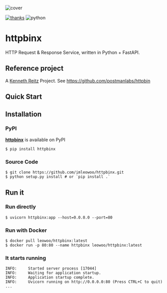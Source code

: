 ![![cover](httpbinx/static/images/httpbinx_cover.png)](https://raw.githubusercontent.com/imleowoo/httpbinx/main/httpbinx/static/images/httpbinx_cover.png)

[![thanks](https://img.shields.io/badge/thanks-httpbin-green)](https://github.com/postmanlabs/httpbin)
![python](https://img.shields.io/badge/python-3.7%20%7C%203.8%20%7C%203.9%20%7C%203.10%20%7C%203.11-blue)

# httpbinx

HTTP Request & Response Service, written in Python + FastAPI.

## Reference project

A  [Kenneth Reitz](http://kennethreitz.org/bitcoin) Project. See https://github.com/postmanlabs/httpbin

## Quick Start

## Installation

### PyPI

**[httpbinx](https://pypi.org/project/httpbinx/)** is available on PyPI

```shell
$ pip install httpbinx
```

### Source Code

```shell
$ git clone https://github.com/imleowoo/httpbinx.git
$ python setup.py install # or `pip install .`
```

## Run it

### Run directly

```shell
$ uvicorn httpbinx:app --host=0.0.0.0 --port=80
```

### Run with Docker

```shell
$ docker pull leowoo/httpbinx:latest
$ docker run -p 80:80 --name httpbinx leowoo/httpbinx:latest
```

### It starts running

```text
INFO:     Started server process [17044]
INFO:     Waiting for application startup.
INFO:     Application startup complete.
INFO:     Uvicorn running on http://0.0.0.0:80 (Press CTRL+C to quit)
...
```
